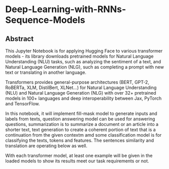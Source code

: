 # Deep-Learning-with-RNNs-Sequence-Models

## Abstract
This Jupyter Notebook is for applying Hugging Face to various transformer models -  its library downloads pretrained models for Natural Language Understanding (NLU) tasks, such as analyzing the sentiment of a text, and Natural Language Generation (NLG), such as completing a prompt with new text or translating in another language.

Transformers provides general-purpose architectures (BERT, GPT-2, RoBERTa, XLM, DistilBert, XLNet…) for Natural Language Understanding (NLU) and Natural Language Generation (NLG) with over 32+ pretrained models in 100+ languages and deep interoperability between Jax, PyTorch and TensorFlow.

In this notebook, it will implement fill-mask model to generate inputs and labels from texts, question answering model can be used for answering questions, summarization is to summarize a document or an article into a shorter text, text generation to create a coherent portion of text that is a continuation from the given contextm amd some classification model is for classifying the texts, tokens and features. The sentences similarity and translation are operating below as well.

With each transformer model, at least one example will be given in the loaded models to show its results meet our task requirements or not. 

